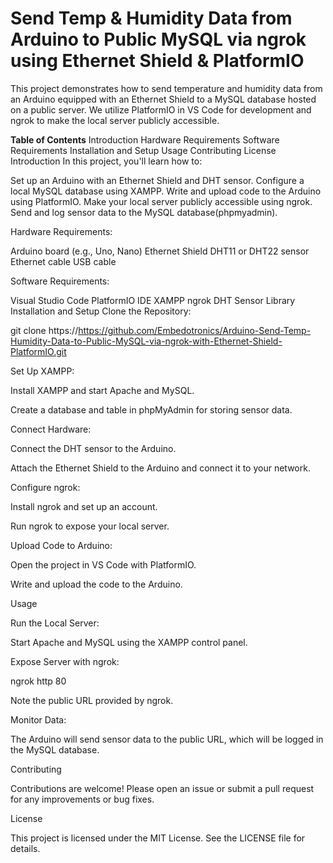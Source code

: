 # Send Temp & Humidity Data from Arduino to Public MySQL via ngrok using Ethernet Shield & PlatformIO
This project demonstrates how to send temperature and humidity data from an Arduino equipped with an Ethernet Shield to a MySQL database hosted on a public server. We utilize PlatformIO in VS Code for development and ngrok to make the local server publicly accessible.

**Table of Contents**
Introduction
Hardware Requirements
Software Requirements
Installation and Setup
Usage
Contributing
License
Introduction
In this project, you'll learn how to:

Set up an Arduino with an Ethernet Shield and DHT sensor.
Configure a local MySQL database using XAMPP.
Write and upload code to the Arduino using PlatformIO.
Make your local server publicly accessible using ngrok.
Send and log sensor data to the MySQL database(phpmyadmin).

Hardware Requirements:

Arduino board (e.g., Uno, Nano)
Ethernet Shield
DHT11 or DHT22 sensor
Ethernet cable
USB cable


Software Requirements:

Visual Studio Code
PlatformIO IDE
XAMPP
ngrok
DHT Sensor Library
Installation and Setup
Clone the Repository:

git clone https://https://github.com/Embedotronics/Arduino-Send-Temp-Humidity-Data-to-Public-MySQL-via-ngrok-with-Ethernet-Shield-PlatformIO.git

Set Up XAMPP:

Install XAMPP and start Apache and MySQL.

Create a database and table in phpMyAdmin for storing sensor data.

Connect Hardware:

Connect the DHT sensor to the Arduino.

Attach the Ethernet Shield to the Arduino and connect it to your network.

Configure ngrok:

Install ngrok and set up an account.

Run ngrok to expose your local server.

Upload Code to Arduino:

Open the project in VS Code with PlatformIO.

Write and upload the code to the Arduino.

Usage

Run the Local Server:

Start Apache and MySQL using the XAMPP control panel.

Expose Server with ngrok:

ngrok http 80

Note the public URL provided by ngrok.

Monitor Data:

The Arduino will send sensor data to the public URL, which will be logged in the MySQL database.

Contributing

Contributions are welcome! Please open an issue or submit a pull request for any improvements or bug fixes.

License

This project is licensed under the MIT License. See the LICENSE file for details.

